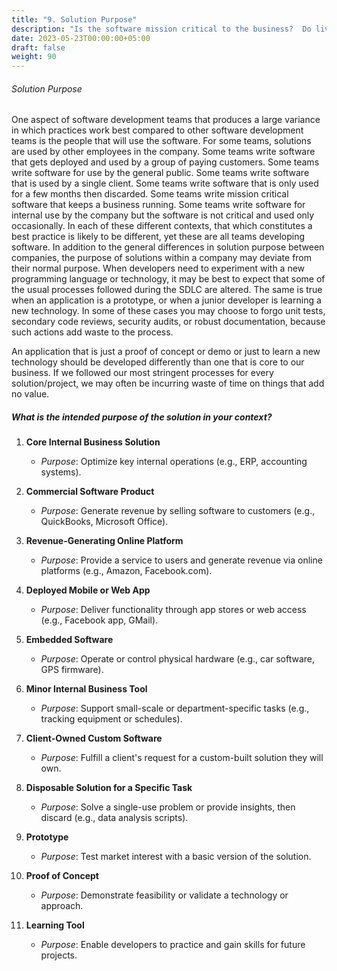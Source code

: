 ```yaml
---
title: "9. Solution Purpose"
description: "Is the software mission critical to the business?  Do lives depend on it?  Is it an internal app with little impact if flawed?"
date: 2023-05-23T00:00:00+05:00
draft: false
weight: 90
---
```


###### Solution Purpose
One aspect of software development teams that produces a large variance in which practices work best compared to other software development teams is the people that will use the software.  For some teams, solutions are used by other employees in the company.  Some teams write software that gets deployed and used by a group of paying customers.  Some teams write software for use by the general public.  Some teams write software that is used by a single client.  Some teams write software that is only used for a few months then discarded.  Some teams write mission critical software that keeps a business running.  Some teams write software for internal use by the company but the software is not critical and used only occasionally.  In each of these different contexts, that which constitutes a best practice is likely to be different, yet these are all teams developing software.
In addition to the general differences in solution purpose between companies, the purpose of solutions within a company may deviate from their normal purpose.  When developers need to experiment with a new programming language or technology, it may be best to expect that some of the usual processes followed during the SDLC are altered.  The same is true when an application is a prototype, or when a junior developer is learning a new technology.  In some of these cases you may choose to forgo unit tests, secondary code reviews, security audits, or robust documentation, because such actions add waste to the process.

An application that is just a proof of concept or demo or just to learn a new technology should be developed differently than one that is core to our business.  If we followed our most stringent processes for every solution/project, we may often be incurring waste of time on things that add no value.

##### What is the intended purpose of the solution in your context?
1. **Core Internal Business Solution**  
   - *Purpose*: Optimize key internal operations (e.g., ERP, accounting systems).

2. **Commercial Software Product**  
   - *Purpose*: Generate revenue by selling software to customers (e.g., QuickBooks, Microsoft Office).

3. **Revenue-Generating Online Platform**  
   - *Purpose*: Provide a service to users and generate revenue via online platforms (e.g., Amazon, Facebook.com).

4. **Deployed Mobile or Web App**  
   - *Purpose*: Deliver functionality through app stores or web access (e.g., Facebook app, GMail).

5. **Embedded Software**  
   - *Purpose*: Operate or control physical hardware (e.g., car software, GPS firmware).

6. **Minor Internal Business Tool**  
   - *Purpose*: Support small-scale or department-specific tasks (e.g., tracking equipment or schedules).

7. **Client-Owned Custom Software**  
   - *Purpose*: Fulfill a client's request for a custom-built solution they will own.

8. **Disposable Solution for a Specific Task**  
   - *Purpose*: Solve a single-use problem or provide insights, then discard (e.g., data analysis scripts).

9. **Prototype**  
   - *Purpose*: Test market interest with a basic version of the solution.

10. **Proof of Concept**  
    - *Purpose*: Demonstrate feasibility or validate a technology or approach.

11. **Learning Tool**  
    - *Purpose*: Enable developers to practice and gain skills for future projects.
